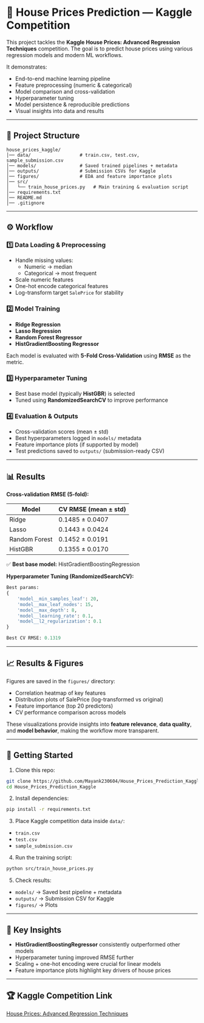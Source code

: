 # 🏡 House Prices Prediction — Kaggle Competition

This project tackles the **Kaggle House Prices: Advanced Regression Techniques** competition.
The goal is to predict house prices using various regression models and modern ML workflows.

It demonstrates:

* End-to-end machine learning pipeline
* Feature preprocessing (numeric & categorical)
* Model comparison and cross-validation
* Hyperparameter tuning
* Model persistence & reproducible predictions
* Visual insights into data and results

---

## 📂 Project Structure

```
house_prices_kaggle/
│── data/                  # train.csv, test.csv, sample_submission.csv
│── models/                # Saved trained pipelines + metadata
│── outputs/               # Submission CSVs for Kaggle
│── figures/               # EDA and feature importance plots
│── src/
│   └── train_house_prices.py   # Main training & evaluation script
│── requirements.txt
│── README.md
│── .gitignore
```

---

## ⚙️ Workflow

### 1️⃣ Data Loading & Preprocessing

* Handle missing values:
  * Numeric → median
  * Categorical → most frequent
* Scale numeric features
* One-hot encode categorical features
* Log-transform target `SalePrice` for stability

### 2️⃣ Model Training

* **Ridge Regression**
* **Lasso Regression**
* **Random Forest Regressor**
* **HistGradientBoosting Regressor**

Each model is evaluated with **5-Fold Cross-Validation** using **RMSE** as the metric.

### 3️⃣ Hyperparameter Tuning

* Best base model (typically **HistGBR**) is selected
* Tuned using **RandomizedSearchCV** to improve performance

### 4️⃣ Evaluation & Outputs

* Cross-validation scores (mean ± std)
* Best hyperparameters logged in `models/` metadata
* Feature importance plots (if supported by model)
* Test predictions saved to `outputs/` (submission-ready CSV)

---

## 📊 Results

**Cross-validation RMSE (5-fold):**

| Model                | CV RMSE (mean ± std) |
| -------------------- | -------------------- |
| Ridge                | 0.1485 ± 0.0407      |
| Lasso                | 0.1443 ± 0.0424      |
| Random Forest        | 0.1452 ± 0.0191      |
| HistGBR              | 0.1355 ± 0.0170      |

✅ **Best base model:** HistGradientBoostingRegression

**Hyperparameter Tuning (RandomizedSearchCV):**

```python
Best params:
{
    'model__min_samples_leaf': 20,
    'model__max_leaf_nodes': 15,
    'model__max_depth': 8,
    'model__learning_rate': 0.1,
    'model__l2_regularization': 0.1
}

Best CV RMSE: 0.1319
```

---

## 📈 Results & Figures

Figures are saved in the `figures/` directory:

* Correlation heatmap of key features
* Distribution plots of SalePrice (log-transformed vs original)
* Feature importance (top 20 predictors)
* CV performance comparison across models

These visualizations provide insights into **feature relevance**, **data quality**, and **model behavior**, making the workflow more transparent.

---

## 🚀 Getting Started

1. Clone this repo:

```bash
git clone https://github.com/Mayank230604/House_Prices_Prediction_Kaggle.git
cd House_Prices_Prediction_Kaggle
```

2. Install dependencies:

```bash
pip install -r requirements.txt
```

3. Place Kaggle competition data inside `data/`:

* `train.csv`
* `test.csv`
* `sample_submission.csv`

4. Run the training script:

```bash
python src/train_house_prices.py
```

5. Check results:

* `models/` → Saved best pipeline + metadata
* `outputs/` → Submission CSV for Kaggle
* `figures/` → Plots

---

## 📌 Key Insights

* **HistGradientBoostingRegressor** consistently outperformed other models
* Hyperparameter tuning improved RMSE further
* Scaling + one-hot encoding were crucial for linear models
* Feature importance plots highlight key drivers of house prices

---

## 🏆 Kaggle Competition Link

[House Prices: Advanced Regression Techniques](https://www.kaggle.com/competitions/house-prices-advanced-regression-techniques)


